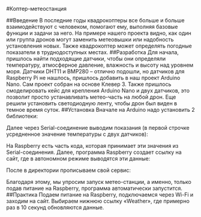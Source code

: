 #Коптер-метеостанция

##Введение
В последние годы квадрокоптеры все больше и больше взаимодействуют с человеком, помогают ему, выполняя базовые функции и задачи за него. На примере нашего проекта видно, как один или группа дронов могут заменить метеовышки или надобность установления новых. Также квадрокоптер может определять погодные показатели в труднодоступных местах.
##Разработка
Для начала, пришлось найти подходящие датчики, чтобы они определяли температуру, атмосферное давление, влажность и высоту над уровнем моря. Датчики DHT11 и BMP280 – отлично подошли, но датчиков для Raspberry Pi не нашлось, пришлось добавить в наш проект Arduino Nano. Сам проект собран на основе Клевер 3. Также пришлось смоделировать кейс для крепления Arduino Nano и двух датчиков, это позволит просто устанавливать метео-часть на любой дрон.
Еще решили установить светодиодную ленту, чтобы дрон был виден в темное время суток.
##Установка
Вначале на Arduino надо установить 2 библиотеки:

Далее через Serial-соединение выводим показания (в первой строчке усредненное значение температуры с двух датчиков):

На Raspberry есть часть кода, которая принимает эти значения из Serial-соединения. Далее, программа Raspberry создает ссылку на сайт, где в автономном режиме выводятся эти данные:



После в директории   прописываем свой сервис:


Благодаря этому, мы упросим запуск метео-станции, а именно, только подав питание на Raspberry, программа автоматически запустится.
##Практика
Подаем питание на Raspberry, подключаемся через Wi-Fi и заходим на сайт. Выбираем нижнюю ссылку «Weather», где примерно раз в 10 секунд обновляются данные.
